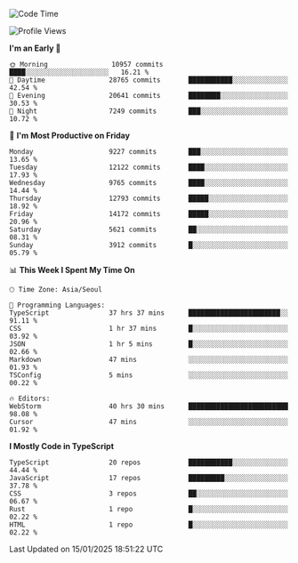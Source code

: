 <!--START_SECTION:waka-->
![Code Time](http://img.shields.io/badge/Code%20Time-7%2C227%20hrs%2015%20mins-blue)

![Profile Views](http://img.shields.io/badge/Profile%20Views-0-blue)

**I'm an Early 🐤** 

```text
🌞 Morning                10957 commits       ████░░░░░░░░░░░░░░░░░░░░░   16.21 % 
🌆 Daytime                28765 commits       ███████████░░░░░░░░░░░░░░   42.54 % 
🌃 Evening                20641 commits       ████████░░░░░░░░░░░░░░░░░   30.53 % 
🌙 Night                  7249 commits        ███░░░░░░░░░░░░░░░░░░░░░░   10.72 % 
```
📅 **I'm Most Productive on Friday** 

```text
Monday                   9227 commits        ███░░░░░░░░░░░░░░░░░░░░░░   13.65 % 
Tuesday                  12122 commits       ████░░░░░░░░░░░░░░░░░░░░░   17.93 % 
Wednesday                9765 commits        ████░░░░░░░░░░░░░░░░░░░░░   14.44 % 
Thursday                 12793 commits       █████░░░░░░░░░░░░░░░░░░░░   18.92 % 
Friday                   14172 commits       █████░░░░░░░░░░░░░░░░░░░░   20.96 % 
Saturday                 5621 commits        ██░░░░░░░░░░░░░░░░░░░░░░░   08.31 % 
Sunday                   3912 commits        █░░░░░░░░░░░░░░░░░░░░░░░░   05.79 % 
```


📊 **This Week I Spent My Time On** 

```text
🕑︎ Time Zone: Asia/Seoul

💬 Programming Languages: 
TypeScript               37 hrs 37 mins      ███████████████████████░░   91.11 % 
CSS                      1 hr 37 mins        █░░░░░░░░░░░░░░░░░░░░░░░░   03.92 % 
JSON                     1 hr 5 mins         █░░░░░░░░░░░░░░░░░░░░░░░░   02.66 % 
Markdown                 47 mins             ░░░░░░░░░░░░░░░░░░░░░░░░░   01.93 % 
TSConfig                 5 mins              ░░░░░░░░░░░░░░░░░░░░░░░░░   00.22 % 

🔥 Editors: 
WebStorm                 40 hrs 30 mins      █████████████████████████   98.08 % 
Cursor                   47 mins             ░░░░░░░░░░░░░░░░░░░░░░░░░   01.92 % 
```

**I Mostly Code in TypeScript** 

```text
TypeScript               20 repos            ███████████░░░░░░░░░░░░░░   44.44 % 
JavaScript               17 repos            █████████░░░░░░░░░░░░░░░░   37.78 % 
CSS                      3 repos             ██░░░░░░░░░░░░░░░░░░░░░░░   06.67 % 
Rust                     1 repo              █░░░░░░░░░░░░░░░░░░░░░░░░   02.22 % 
HTML                     1 repo              █░░░░░░░░░░░░░░░░░░░░░░░░   02.22 % 
```




 Last Updated on 15/01/2025 18:51:22 UTC
<!--END_SECTION:waka-->
